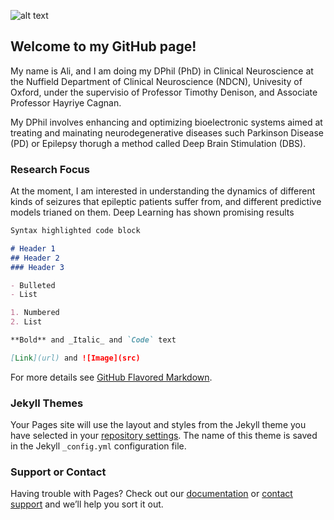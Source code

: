 ![alt text](C:\Users\lina3953\Desktop\matr.jfif)

## Welcome to my GitHub page!

My name is Ali, and I am doing my DPhil (PhD) in Clinical Neuroscience at the Nuffield Department of Clinical Neuroscience (NDCN), Univesity of Oxford, under the supervisio of Professor Timothy Denison, and Associate Professor Hayriye Cagnan. 

My DPhil involves enhancing and optimizing bioelectronic systems aimed at treating and mainating neurodegenerative diseases such Parkinson Disease (PD) or Epilepsy thorugh a method called Deep Brain Stimulation (DBS). 

### Research Focus 

At the moment, I am interested in understanding the dynamics of different kinds of seizures that epileptic patients suffer from, and different predictive models trianed on them. Deep Learning has shown promising results 

```markdown
Syntax highlighted code block

# Header 1
## Header 2
### Header 3

- Bulleted
- List

1. Numbered
2. List

**Bold** and _Italic_ and `Code` text

[Link](url) and ![Image](src)
```

For more details see [GitHub Flavored Markdown](https://guides.github.com/features/mastering-markdown/).

### Jekyll Themes

Your Pages site will use the layout and styles from the Jekyll theme you have selected in your [repository settings](https://github.com/ali77sina/Page/settings/pages). The name of this theme is saved in the Jekyll `_config.yml` configuration file.

### Support or Contact

Having trouble with Pages? Check out our [documentation](https://docs.github.com/categories/github-pages-basics/) or [contact support](https://support.github.com/contact) and we’ll help you sort it out.
